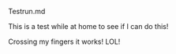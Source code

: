 Testrun.md

This is a test while at home to see if I can do this!

Crossing my fingers it works! LOL!
